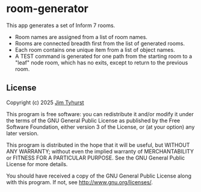 # room-generator

This app generates a set of Inform 7 rooms.

- Room names are assigned from a list of room names.
- Rooms are connected breadth first from the list of generated rooms.
- Each room contains one unique item from a list of object names.
- A TEST command is generated for one path from the starting room to a "leaf" node room, which has no exits, except to return to the previous room.

## License

Copyright (c) 2025 [Jim Tyhurst](https://jimtyhurst.com)

This program is free software: you can redistribute it and/or modify it under the terms of the GNU General Public License as published by the Free Software Foundation, either version 3 of the License, or (at your option) any later version.

This program is distributed in the hope that it will be useful, but WITHOUT ANY WARRANTY; without even the implied warranty of MERCHANTABILITY or FITNESS FOR A PARTICULAR PURPOSE. See the GNU General Public License for more details.

You should have received a copy of the GNU General Public License along with this program. If not, see <http://www.gnu.org/licenses/>.
